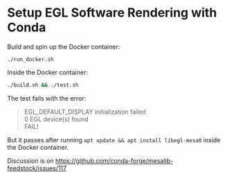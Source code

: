 # Setup EGL Software Rendering with Conda

Build and spin up the Docker container:
```
./run_docker.sh
```

Inside the Docker container:
```bash
./build.sh && ./test.sh
```

The test fails with the error:
> EGL\_DEFAULT\_DISPLAY initialization failed<br>
> 0 EGL device(s) found<br>
> FAIL!

But it passes after running `apt update && apt install libegl-mesa0` inside the Docker container.

Discussion is on https://github.com/conda-forge/mesalib-feedstock/issues/117

